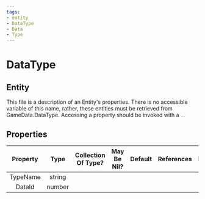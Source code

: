 ```yaml
---
tags:
- entity
- DataType
- Data
- Type
---
```

# DataType
## Entity
This file is a description of an Entity's properties. There is no accessible variable of this name, rather, these entities must be retrieved from GameData.DataType. Accessing a property should be invoked with a `.`.
## Properties
|	Property	|	Type	|	Collection Of Type?	|	May Be Nil?	|	Default	|	References	|	Key	|	Notes	|
|	:-:	|	:-:	|	:-:	|	:-:	|	:-:	|	:-:	|	:-:	|	-:	|
|	TypeName	|	string	|		|		|		|		|		|	|
|	DataId	|	number	|		|		|		|		|		|	|
